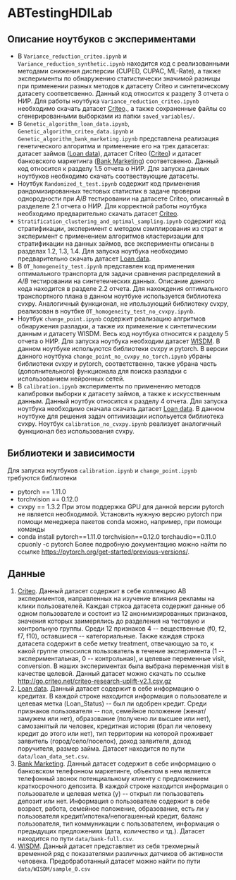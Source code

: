 # ABTestingHDILab

 ## Описание ноутбуков с экспериментами
- В `Variance_reduction_criteo.ipynb` и `Variance_reduction_synthetic.ipynb` находится код с реализованными методами снижения дисперсии (CUPED, CUPAC, ML-Rate), а также эксперименты по обнаружению статистически значимой разницы при применении разных методов к датасету Criteo и синтетическому датасету соответсвенно. Данный код относится к разделу 3 отчета о НИР. Для работы ноутбука `Variance_reduction_criteo.ipynb` необходимо скачать датасет [Criteo](https://ailab.criteo.com/criteo-uplift-prediction-dataset/)., а также сохраненные файлы со сгенерированными выборками из папки `saved_variables/`.
- В `Genetic_algorithm_loan_data.ipynb`, `Genetic_algorithm_criteo_data.ipynb` и `Genetic_algorithm_bank_marketing.ipynb` представлена реализация генетического алгоритма и применение его на трех датасетах: датасет займов ([Loan data](https://www.kaggle.com/datasets/burak3ergun/loan-data-set)), датасет Criteo ([Criteo](https://ailab.criteo.com/criteo-uplift-prediction-dataset/)) и датасет банковского маркетинга ([Bank Marketing](https://archive.ics.uci.edu/dataset/257/user+knowledge+modeling)) соответсвенно. Данный код относится к разделу 1.5 отчета о НИР. Для запуска данных ноутбуков необходимо скачать соотвествующие датасеты.
- Ноутбук `Randomized_t_test.ipynb` содержит код применения рандомизированных тестовых статистик в задаче проверки однородности при $A/B$ тестировании на датасете Criteo, описанный в разделеле 2.1 отчета о НИР. Для корректной работы ноутбука необходимо предварительно скачать датасет [Criteo](https://ailab.criteo.com/criteo-uplift-prediction-dataset/).
- `Stratification_clustering_and_optimal_sampling.ipynb` содержит код стратификации, эксперимент с методом сэмплирования из страт и эксперимент с применением алгоритмов кластеризации для стратификации на данных займов, все эксперименты описаны в разделах 1.2, 1.3, 1.4. Для запуска ноутбука необходимо предварительно скачать датасет [Loan data](https://www.kaggle.com/datasets/burak3ergun/loan-data-set).
- В `OT_homogeneity_test.ipynb` представлен код применения оптимального транспорта для задачи сравнения распределений в $A/B$ тестировании на синтетеических данных. Описание данного кода находится в разделе 2.2 отчета. Для нахождения оптимального транспортного плана в данном ноутбуке используется библиотека cvxpy. Аналогичный функционал, не ипользующий библиотеку cvxpy, реализован в ноутбке `OT_homogeneity_test_no_cvxpy.ipynb`. 
- Ноутбук `change_point.ipynb` содержит реализацию алгритмов обнаружения разладки, а также их применение к синтетическим данным и датасету WISDM. Весь код ноутбука относится к разделу 5 отчета о НИР. Для запуска ноутбука необходим датасет [WISDM](https://archive.ics.uci.edu/dataset/507/wisdm+smartphone+and+smartwatch+activity+and+biometrics+dataset). В данном ноутбуке испольуются библиотеки cvxpy и pytorch. В версии данного ноутбука `change_point_no_cvxpy_no_torch.ipynb` убраны библиотеки cvxpy и pytorch, соответственно, также убрана часть (дополнительного) функционала для поиска разладки с использованием нейронных сетей.   
- В `calibration.ipynb` эксперименты по применению методов калибровки выборки к датасету займов, а также к искусственным данным. Данный ноутбук относится к разделу 4 отчета. Для запуска ноутбука необходимо сначала скачать датасет [Loan data](https://www.kaggle.com/datasets/burak3ergun/loan-data-set). В данном ноутбуке для решения задач оптимизации испольуется библиотека cvxpy. Ноутбук `calibration_no_cvxpy.ipynb` реализует аналогичный функционал без использования cvxpy.

 ## Библиотеки и зависимости
 Для запуска ноутбуков `calibration.ipynb` и `change_point.ipynb` требуются библиотеки
 - pytorch == 1.11.0
 - torchvision == 0.12.0
 - cvxpy == 1.3.2
 При этом поддержка GPU для данной версии pytorch не является необходимой. Установить нужную версию pytorch при помощи менеджера пакетов conda можно, например, при помощи команды
 - conda install pytorch==1.11.0 torchvision==0.12.0 torchaudio==0.11.0 cpuonly -c pytorch
 Более подробную документацию можно найти по ссылке https://pytorch.org/get-started/previous-versions/.


 
 ## Данные
 1. [Criteo](https://ailab.criteo.com/criteo-uplift-prediction-dataset/). Данный датасет содержит в себе коллекцию AB экспериментов, направленных на изучение влияния рекламы на клики пользователей. Каждая стркоа датасета содержит данные об одном пользователе и состоит из 12 анонимизированных признаков, значения которых заимерялись до разделения на тестовую и контрольную группы. Среди 12 признаков 4 -- вещественные (f0, f2, f7, f10), оставшиеся -- категориальные. Также каждая строка датасета содержит в себе метку treatment, отвечающую за то, к какой группе относился пользователь в течение эксперимента (1 -- экспериментальная, 0 -- контрольная), и целевые переменные visit, conversion. В наших экспериментах была выбрана переменная visit в качестве целевой. Данный датасет можно скачать по ссылке http://go.criteo.net/criteo-research-uplift-v2.1.csv.gz
 2. [Loan data](https://www.kaggle.com/datasets/burak3ergun/loan-data-set). Данный датасет содержит в себе информацию о кредитаx. В каждой строке находится информация о пользователе и целевая метка (Loan_Status) -- был ли одобрен кредит. Среди признаков пользователя -- пол, семейное положение (женат/замужем или нет), образование (получено ли высшее или нет), самозанятый ли человек, кредитная история (брал ли человеку кредит до этого или нет), тип территории на которой проживает заявитель (город/село/поселок), доход заявителя, доход поручителя, размер займа. Датасет находится по пути `data/loan_data_set.csv`.
 3.  [Bank Marketing](https://archive.ics.uci.edu/dataset/257/user+knowledge+modeling). Данный датасет содержит в себе информацию о банковском телефонном маркетинге, объектом в нем является телефонный звонок потенциальному клиенту с предложением краткосрочного депозита. В каждой строке находится информация о пользователе и целевая метка (y) -- открыл ли пользователь депозит или нет. Информация о пользователе содержит в себе возраст, работа, семейное положение, образование, есть ли у пользователя кредит/ипотека/непогашенный кредит, баланс пользователя, тип коммуникации с пользователем, информация о предыдущих предложениях (дата, количество и тд.). Датасет находится по пути `data/bank-full.csv`.
 4.  [WISDM](https://archive.ics.uci.edu/dataset/507/wisdm+smartphone+and+smartwatch+activity+and+biometrics+dataset). Данный датасет представляет из себя трехмерный временной ряд с показателями различных датчиков об активности человека. Предобработанный датасет можно найти по пути `data/WISDM/sample_0.csv`
